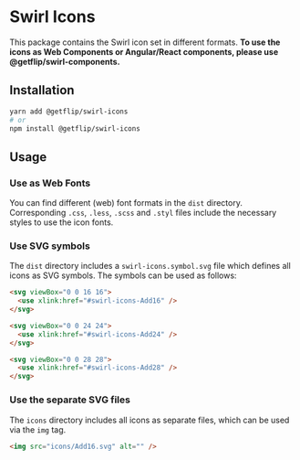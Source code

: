 # Swirl Icons

This package contains the Swirl icon set in different formats. **To use the icons as Web Components or Angular/React components, please use @getflip/swirl-components.**

## Installation

```bash
yarn add @getflip/swirl-icons
# or
npm install @getflip/swirl-icons
```

## Usage

### Use as Web Fonts

You can find different (web) font formats in the `dist` directory. Corresponding `.css`, `.less`, `.scss` and `.styl` files include the necessary styles to use the icon fonts.

### Use SVG symbols

The `dist` directory includes a `swirl-icons.symbol.svg` file which defines all icons as SVG symbols. The symbols can be used as follows:

```html
<svg viewBox="0 0 16 16">
  <use xlink:href="#swirl-icons-Add16" />
</svg>

<svg viewBox="0 0 24 24">
  <use xlink:href="#swirl-icons-Add24" />
</svg>

<svg viewBox="0 0 28 28">
  <use xlink:href="#swirl-icons-Add28" />
</svg>
```

### Use the separate SVG files

The `icons` directory includes all icons as separate files, which can be used via the `img` tag.

```html
<img src="icons/Add16.svg" alt="" />
```
